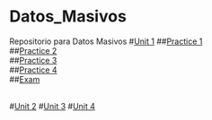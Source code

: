 # Datos_Masivos
Repositorio para Datos Masivos
#[Unit 1](https://github.com/vcesar454/Datos_Masivos/tree/Unit_1)
  ##[Practice 1](https://github.com/vcesar454/Datos_Masivos/blob/main/Practices/Practice%20%231%20GitFlow.pdf)<br>
  ##[Practice 2](https://github.com/vcesar454/Datos_Masivos/blob/main/Practices/Practice%20%232.pdf)<br>
  ##[Practice 3](https://github.com/vcesar454/Datos_Masivos/blob/main/Practices/Practice%20%233.pdf)<br>
  ##[Practice 4](https://github.com/vcesar454/Datos_Masivos/blob/main/Practices/Practice%20%234.pdf)<br>
  ##[Exam](https://github.com/vcesar454/Datos_Masivos/tree/main/Exams)
  <br><br>
  
#[Unit 2](https://github.com/vcesar454/Datos_Masivos)
#[Unit 3](https://github.com/vcesar454/Datos_Masivos)
#[Unit 4](https://github.com/vcesar454/Datos_Masivos)
